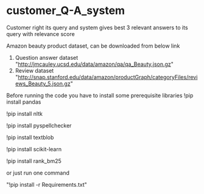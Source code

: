 # customer_Q-A_system
Customer right its query and system gives best 3 relevant answers to its query with relevance score

Amazon beauty product dataset, can be downloaded from below link
1. Question answer dataset "http://jmcauley.ucsd.edu/data/amazon/qa/qa_Beauty.json.gz"
2. Review dataset "http://snap.stanford.edu/data/amazon/productGraph/categoryFiles/reviews_Beauty_5.json.gz"

Before running the code you have to install some prerequisite libraries
!pip install pandas

!pip install nltk

!pip install pyspellchecker

!pip install textblob

!pip install scikit-learn

!pip install rank_bm25


or just run one command

"!pip install -r Requirements.txt"
